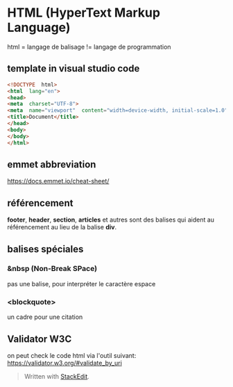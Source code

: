 ﻿# HTML (HyperText Markup Language)
html = langage de balisage != langage de programmation
## template in visual studio code
```html
<!DOCTYPE  html>
<html  lang="en">
<head>
<meta  charset="UTF-8">
<meta  name="viewport"  content="width=device-width, initial-scale=1.0">
<title>Document</title>
</head>
<body>
</body>
</html>
```
## emmet abbreviation
https://docs.emmet.io/cheat-sheet/

## référencement
**footer**, **header**, **section**, **articles** et autres sont des balises qui aident au référencement au lieu de la balise **div**. 

## balises spéciales
### &nbsp (Non-Break SPace)
pas une balise, pour interpréter le caractère espace

### \<blockquote\>
un cadre pour une citation

## Validator W3C
on peut check le code html via l'outil suivant:
https://validator.w3.org/#validate_by_uri



> Written with [StackEdit](https://stackedit.io/).
